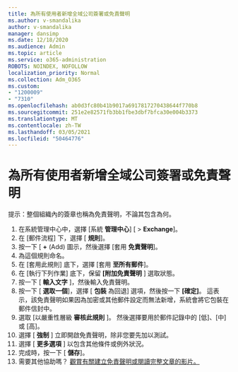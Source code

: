 ```yaml
---
title: 為所有使用者新增全域公司簽署或免責聲明
ms.author: v-smandalika
author: v-smandalika
manager: dansimp
ms.date: 12/18/2020
ms.audience: Admin
ms.topic: article
ms.service: o365-administration
ROBOTS: NOINDEX, NOFOLLOW
localization_priority: Normal
ms.collection: Adm_O365
ms.custom:
- "1200009"
- "7310"
ms.openlocfilehash: ab0d3fc80b41b9017a6917817270438644f770b8
ms.sourcegitcommit: 251e2e82571fb3bb1fbe3dbf7bfca30e004b3373
ms.translationtype: MT
ms.contentlocale: zh-TW
ms.lasthandoff: 03/05/2021
ms.locfileid: "50464776"
---
```

# <a name="add-a-global-company-signature-or-disclaimer-for-all-users"></a>為所有使用者新增全域公司簽署或免責聲明

提示：整個組織內的簽章也稱為免責聲明，不論其包含為何。

1. 在系統管理中心中，選擇 [系統 **管理中心**] [  >  **Exchange**]。
2. 在 [郵件流程] 下，選擇 [ **規則**]。
3. 按一下 [ **+** (Add) 圖示，然後選擇 [套用 **免責聲明**]。
4. 為這個規則命名。
5. 在 [套用此規則] 底下，選擇 [套用 **至所有郵件**]。
6. 在 [執行下列作業] 底下，保留 **[附加免責聲明** ] 選取狀態。
7. 按一下 [ **輸入文字** ]，然後輸入免責聲明。
8. 按一下 [ **選取一個**]，選擇 [ **包裝** 為回退] 選項，然後按一下 **[確定]**。 這表示，該免責聲明如果因為加密或其他郵件設定而無法新增，系統會將它包裝在郵件信封中。
9. 選取 [以嚴重性層級 **審核此規則** ]。 然後選擇要用於郵件記錄中的 [低]、[中] 或 [高]。
10. 選擇 [ **強制** ] 立即開啟免責聲明，除非您要先加以測試。
11. 選擇 [ **更多選項** ] 以包含其他條件或例外狀況。
12. 完成時，按一下 [ **儲存**]。
13. 需要其他協助嗎？ [觀賞有關建立免責聲明或閱讀完整文章的影片。](https://support.office.com/article/2d75860f-c527-4352-a7f6-73eba54c0c72?wt.mc_id=Chat_GlobalSignature)